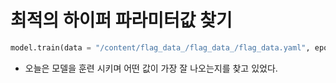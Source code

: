 # 최적의 하이퍼 파라미터값 찾기

```python
model.train(data = "/content/flag_data_/flag_data_/flag_data.yaml", epochs = 100, patience = 10, batch = 1, imgsz = 544)
```
- 오늘은 모델을 훈련 시키며 어떤 값이 가장 잘 나오는지를 찾고 있었다.